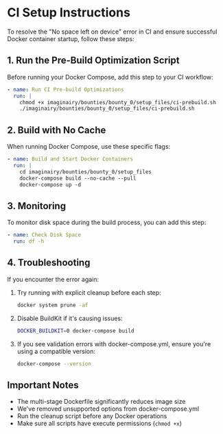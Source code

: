 # CI Setup Instructions

To resolve the "No space left on device" error in CI and ensure successful Docker container startup, follow these steps:

## 1. Run the Pre-Build Optimization Script

Before running your Docker Compose, add this step to your CI workflow:

```yaml
- name: Run CI Pre-build Optimizations
  run: |
    chmod +x imaginairy/bounties/bounty_0/setup_files/ci-prebuild.sh
    ./imaginairy/bounties/bounty_0/setup_files/ci-prebuild.sh
```

## 2. Build with No Cache

When running Docker Compose, use these specific flags:

```yaml
- name: Build and Start Docker Containers
  run: |
    cd imaginairy/bounties/bounty_0/setup_files
    docker-compose build --no-cache --pull
    docker-compose up -d
```

## 3. Monitoring

To monitor disk space during the build process, you can add this step:

```yaml
- name: Check Disk Space
  run: df -h
```

## 4. Troubleshooting

If you encounter the error again:

1. Try running with explicit cleanup before each step:
   ```bash
   docker system prune -af
   ```

2. Disable BuildKit if it's causing issues:
   ```bash
   DOCKER_BUILDKIT=0 docker-compose build
   ```

3. If you see validation errors with docker-compose.yml, ensure you're using a compatible version:
   ```bash
   docker-compose --version
   ```

## Important Notes

- The multi-stage Dockerfile significantly reduces image size
- We've removed unsupported options from docker-compose.yml
- Run the cleanup script before any Docker operations
- Make sure all scripts have execute permissions (`chmod +x`) 